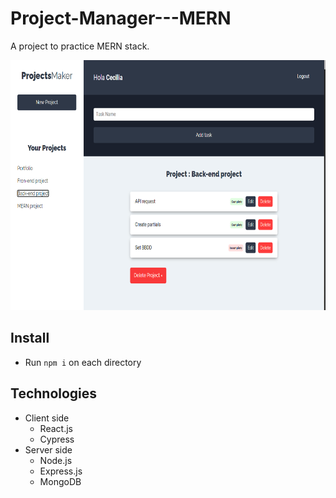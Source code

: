 # Project-Manager---MERN

A project to practice MERN stack.

<img width='700' height='400' src='./image.PNG' alt='screenShot'>

## Install

- Run `npm i` on each directory

## Technologies

- Client side
  - React.js
  - Cypress
- Server side
  - Node.js
  - Express.js
  - MongoDB
